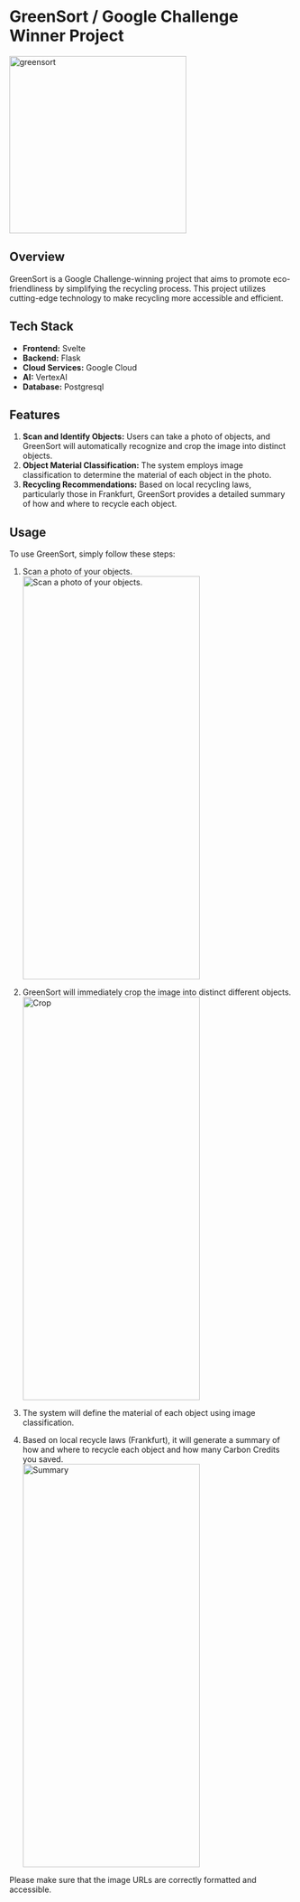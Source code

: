 # GreenSort / Google Challenge Winner Project
<img width="314" alt="greensort" src="https://github.com/dailani/GreenSort/assets/51968936/28664c4a-81cb-4a6c-9257-5f0eb5be4df6">


## Overview
GreenSort is a Google Challenge-winning project that aims to promote eco-friendliness by simplifying the recycling process. This project utilizes cutting-edge technology to make recycling more accessible and efficient.

## Tech Stack
- **Frontend:** Svelte
- **Backend:** Flask
- **Cloud Services:** Google Cloud
- **AI:** VertexAI
- **Database:** Postgresql

## Features
1. **Scan and Identify Objects:** Users can take a photo of objects, and GreenSort will automatically recognize and crop the image into distinct objects.
2. **Object Material Classification:** The system employs image classification to determine the material of each object in the photo.
3. **Recycling Recommendations:** Based on local recycling laws, particularly those in Frankfurt, GreenSort provides a detailed summary of how and where to recycle each object.

## Usage
To use GreenSort, simply follow these steps:

1. Scan a photo of your objects.
   <img src="https://github.com/dailani/GreenSort/assets/51968936/af50c839-d431-4ee8-a74b-1a8551c54105" alt="Scan a photo of your objects." width="314" height="714">

2. GreenSort will immediately crop the image into distinct different objects.  
   <img src="https://github.com/dailani/GreenSort/assets/51968936/5adfe5c3-9d3f-4607-a1ec-0114bc5cd4ad" alt="Crop" width="314" height="714">

3. The system will define the material of each object using image classification.

4. Based on local recycle laws (Frankfurt), it will generate a summary of how and where to recycle each object and how many Carbon Credits you saved.  
   <img src="https://github.com/dailani/GreenSort/assets/51968936/d6776db9-5cd4-41be-a9a6-864c58730c2d" alt="Summary" width="314" height="714">

Please make sure that the image URLs are correctly formatted and accessible.







